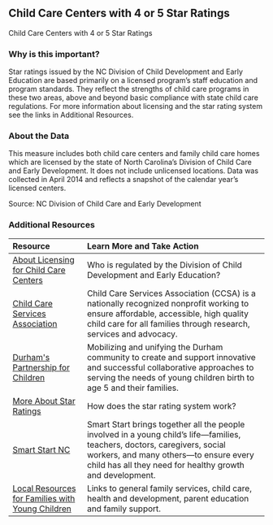 ## Child Care Centers with 4 or 5 Star Ratings
Child Care Centers with 4 or 5 Star Ratings

### Why is this important?
Star ratings issued by the NC Division of Child Development and Early Education are based primarily on a licensed program’s staff education and program standards. They reflect the strengths of child care programs in these two areas, above and beyond basic compliance with state child care regulations.  For more information about licensing and the star rating system see the links in Additional Resources.

### About the Data
This measure includes both child care centers and family child care homes which are licensed by the state of North Carolina’s Division of Child Care and Early Development. It does not include unlicensed locations. Data was collected in April 2014 and reflects a snapshot of the calendar year’s licensed centers.

Source: NC Division of Child Care and Early Development 

### Additional Resources

|Resource | Learn More and Take Action | 
|:--- | :--- |
|[About Licensing for Child Care Centers](http://ncchildcare.nc.gov/providers/pv_sn2_rcc.asp) | Who is regulated by the Division of Child Development and Early Education?
|[Child Care Services Association](http://www.childcareservices.org/)| Child Care Services Association (CCSA) is a nationally recognized nonprofit working to ensure affordable, accessible, high quality child care for all families through research, services and advocacy.
|[Durham's Partnership for Children](http://www.dpfc.net/) | Mobilizing and unifying the Durham community to create and support innovative and successful collaborative approaches to serving the needs of young children birth to age 5 and their families.
|[More About Star Ratings](http://ncchildcare.nc.gov/providers/pv_sn2_hpae.asp) | How does the star rating system work?
|[Smart Start NC](http://www.smartstart.org/) | Smart Start brings together all the people involved in a young child’s life—families, teachers, doctors, caregivers, social workers, and many others—to ensure every child has all they need for healthy growth and development.
|[Local Resources for Families with Young Children](http://www.dpfc.net/localresources.aspx) | Links to general family services, child care, health and development, parent education and family support.   
